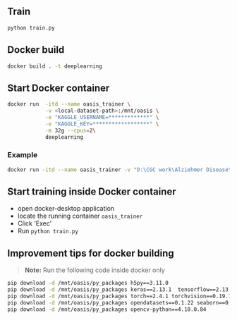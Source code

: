 ## Train

```bash
python train.py
```

## Docker build

```bash
docker build . -t deeplearning
```

## Start Docker container

```bash
docker run  -itd --name oasis_trainer \
            -v <local-dataset-path>:/mnt/oasis \
            -e "KAGGLE_USERNAME=*************" \
            -e "KAGGLE_KEY=******************" \
            -m 32g --cpus=2\
            deeplearning
```

### Example

```bash
docker run -itd --name oasis_trainer -v "D:\CGC work\Alziehmer Disease\PhdNotebook\:/mnt/oasis" -e "KAGGLE_USERNAME=guxxxx1" -e "KAGGLE_KEY=0513c7fabxxxxxxx5d09c003cd961532" -m 14g --cpus=2  deeplearning
```

## Start training inside Docker container

- open docker-desktop application
- locate the running container `oasis_trainer`
- Click 'Exec'
- Run `python train.py`

## Improvement tips for docker building

> **Note:** Run the following code inside docker only

```bash
pip download -d /mnt/oasis/py_packages h5py==3.11.0
pip download -d /mnt/oasis/py_packages keras==2.13.1  tensorflow==2.13.0 tensorflow-datasets==4.9.2 
pip download -d /mnt/oasis/py_packages torch==2.4.1 torchvision==0.19.1 
pip download -d /mnt/oasis/py_packages opendatasets==0.1.22 seaborn==0.13.2 pillow==10.2.0 scikit-learn==1.3.2 pandas==2.0.3 
pip download -d /mnt/oasis/py_packages opencv-python==4.10.0.84 
```